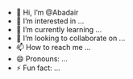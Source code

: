 - 👋 Hi, I’m @Abadair
- 👀 I’m interested in ...
- 🌱 I’m currently learning ...
- 💞️ I’m looking to collaborate on ...
- 📫 How to reach me ...
- 😄 Pronouns: ...
- ⚡ Fun fact: ...

<!---
Abadair/Abadair is a ✨ special ✨ repository because its `README.md` (this file) appears on your GitHub profile.
You can click the Preview link to take a look at your changes.
--->
